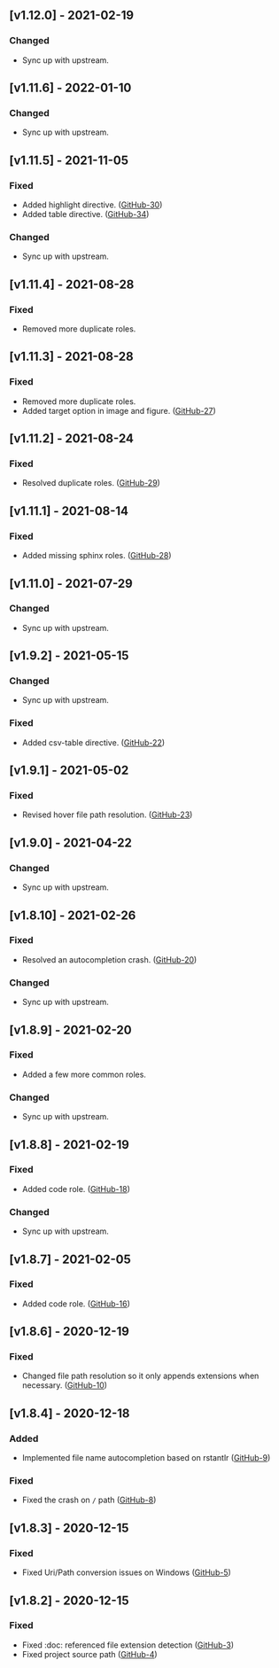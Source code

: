 ## [v1.12.0] - 2021-02-19

### Changed

- Sync up with upstream.

## [v1.11.6] - 2022-01-10

### Changed

- Sync up with upstream.

## [v1.11.5] - 2021-11-05

### Fixed

- Added highlight directive. ([GitHub-30](https://github.com/vscode-restructuredtext/snooty-parser/issues/30))
- Added table directive. ([GitHub-34](https://github.com/vscode-restructuredtext/snooty-parser/issues/34))

### Changed

- Sync up with upstream.

## [v1.11.4] - 2021-08-28

### Fixed

- Removed more duplicate roles.

## [v1.11.3] - 2021-08-28

### Fixed

- Removed more duplicate roles.
- Added target option in image and figure. ([GitHub-27](https://github.com/vscode-restructuredtext/snooty-parser/issues/27))

## [v1.11.2] - 2021-08-24

### Fixed

- Resolved duplicate roles. ([GitHub-29](https://github.com/vscode-restructuredtext/snooty-parser/issues/29))

## [v1.11.1] - 2021-08-14

### Fixed

- Added missing sphinx roles. ([GitHub-28](https://github.com/vscode-restructuredtext/snooty-parser/issues/28))

## [v1.11.0] - 2021-07-29

### Changed

- Sync up with upstream.

## [v1.9.2] - 2021-05-15

### Changed

- Sync up with upstream.

### Fixed

- Added csv-table directive. ([GitHub-22](https://github.com/vscode-restructuredtext/snooty-parser/issues/22))

## [v1.9.1] - 2021-05-02

### Fixed

- Revised hover file path resolution. ([GitHub-23](https://github.com/vscode-restructuredtext/snooty-parser/issues/23))

## [v1.9.0] - 2021-04-22

### Changed

- Sync up with upstream.

## [v1.8.10] - 2021-02-26

### Fixed

- Resolved an autocompletion crash. ([GitHub-20](https://github.com/vscode-restructuredtext/snooty-parser/issues/20))

### Changed

- Sync up with upstream.

## [v1.8.9] - 2021-02-20

### Fixed

- Added a few more common roles.

### Changed

- Sync up with upstream.

## [v1.8.8] - 2021-02-19

### Fixed

- Added code role. ([GitHub-18](https://github.com/vscode-restructuredtext/snooty-parser/issues/18))

### Changed

- Sync up with upstream.

## [v1.8.7] - 2021-02-05

### Fixed

- Added code role. ([GitHub-16](https://github.com/vscode-restructuredtext/snooty-parser/issues/16))

## [v1.8.6] - 2020-12-19

### Fixed

- Changed file path resolution so it only appends extensions when necessary. ([GitHub-10](https://github.com/vscode-restructuredtext/snooty-parser/issues/10))

## [v1.8.4] - 2020-12-18

### Added

- Implemented file name autocompletion based on rstantlr ([GitHub-9](https://github.com/vscode-restructuredtext/snooty-parser/issues/9))

### Fixed

- Fixed the crash on `/` path ([GitHub-8](https://github.com/vscode-restructuredtext/snooty-parser/issues/8))

## [v1.8.3] - 2020-12-15

### Fixed

- Fixed Uri/Path conversion issues on Windows ([GitHub-5](https://github.com/vscode-restructuredtext/snooty-parser/issues/5))

## [v1.8.2] - 2020-12-15

### Fixed

- Fixed :doc: referenced file extension detection ([GitHub-3](https://github.com/vscode-restructuredtext/snooty-parser/issues/3))
- Fixed project source path ([GitHub-4](https://github.com/vscode-restructuredtext/snooty-parser/issues/4))

